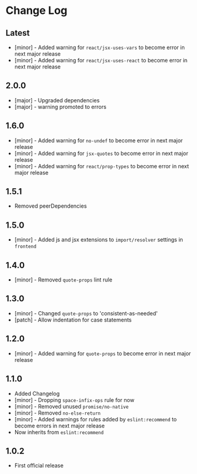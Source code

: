 # Change Log

## Latest

* [minor] - Added warning for `react/jsx-uses-vars` to become error in next major release
* [minor] - Added warning for `react/jsx-uses-react` to become error in next major release

## 2.0.0

* [major] - Upgraded dependencies
* [major] - warning promoted to errors

## 1.6.0

* [minor] - Added warning for `no-undef` to become error in next major release
* [minor] - Added warning for `jsx-quotes` to become error in next major release
* [minor] - Added warning for `react/prop-types` to become error in next major release

## 1.5.1

* Removed peerDependencies

## 1.5.0

* [minor] - Added js and jsx extensions to `import/resolver` settings in `frontend`

## 1.4.0

* [minor] - Removed `quote-props` lint rule

## 1.3.0

* [minor] - Changed `quote-props` to 'consistent-as-needed'
* [patch] - Allow indentation for case statements

## 1.2.0

* [minor] - Added warning for `quote-props` to become error in next major release

## 1.1.0

* Added Changelog
* [minor] - Dropping `space-infix-ops` rule for now
* [minor] - Removed unused `promise/no-native`
* [minor] - Removed `no-else-return`
* [minor] - Added warnings for rules added by `eslint:recommend` to become errors in next major release
* Now inherits from `eslint:recommend`

## 1.0.2

* First official release
